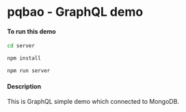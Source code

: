 # pqbao - GraphQL demo

#### To run this demo

```bash
cd server

npm install

npm run server
```

#### Description

This is GraphQL simple demo which connected to MongoDB.

